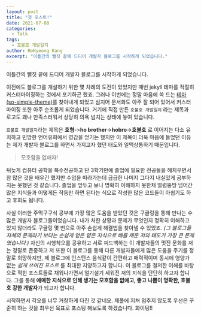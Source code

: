 ```yaml
---
layout: post
title: "첫 포스트!"
date: 2021-07-08
categories:
  - Talk
tags:
  - 호불호 개발일지
author: HoHyeong Kang
excerpt: "이틀간의 뻘짓 끝에 드디어 개발자 블로그를 시작하게 되었습니다."
---
```




이틀간의 뻘짓 끝에 드디어 개발자 블로그를 시작하게 되었습니다.

이전에도 블로그를 개설하기 위한 몇 차례의 도전이 있었지만 매번 jekyll 테마를 적절히 커스터마이징하는 것에서 포기하곤 했죠. 그러나 이번에는 정말 마음에 쏙 드는 [테마(so-simple-theme)](https://github.com/mmistakes/so-simple-theme)를 찾아내게 되었고 심지어 문서화도 아주 잘 되어 있어서 커스터마이징 또한 아주 순조롭게 되었습니다. 거기에 직접 만든 `호불호 개발일지` 라는 제목과 로고도 꽤나 만족스러워서 상당히 의욕 넘치는 상태에 놓여 있습니다.

`호불호 개발일지`라는 제목은 **호형**->**ho brother**->**hobro**->**호불호** 로 이어지는 다소 유치하고 민망한 언어유희에서 영감을 얻기는 했지만 이 제목이 더욱 마음에 들었던 이유는 제가 개발자 블로그를 하면서 가지고자 했던 태도와 일맥상통하기 때문입니다.

> 모호함을 없애자!

뒤늦게 컴퓨터 공학을 복수전공하고 단 3학기만에 졸업에 필요한 전공들을 해치우면서 참 많은 것을 배우긴 했지만 수업을 따라가는데 급급한 나머지 그다지 내실있게 공부하지는 못했던 것 같습니다. 졸업을 앞두고 보니 명확히 이해하지 못한채 얼렁뚱땅 넘어간 많은 지식들과 어떻게든 작동만 하면 된다는 식으로 작성한 많은 코드들이 아쉽기도 하고 후회도 됩니다. 

사실 이러한 주먹구구식 공부에 가장 많은 도움을 받았던 것은 구글링을 통해 만나는 수많은 개발자 블로그들이었습니다. 내가 처한 상황과 문제가 무엇인지 정확히 이해하고 있지 않더라도 구글링 몇 번으로 아주 손쉽게 해결법을 찾아낼 수 있었죠. *(그 블로그들 자체의 문제라기 보다는 손쉽게 얻은 얕은 지식으로 배를 채운 저의 태도가 가장 큰 문제였습니다.)* 자신의 시행착오를 공유하고 서로 피드백하는 이 개발자들의 멋진 문화를 저는 정말로 존중하고 저 또한 이 블로그를 통해 다른 개발자들에게 많은 도움을 주기를 정말로 희망하지만,  제 블로그에 인스턴스 음식같이 간편하고 매력적이며 동시에 영양가 없는 *쉽게 쓰여진 포스트* 를 최대한 지양하고자 합니다. 이 블로그를 철저한 이해를 바탕으로 적힌 포스트들로 채워나가면서 얼기설기 세워진 저의 지식을 단단히 하고자 합니다. 그를 통해 **애매한 지식으로 인해 생기는 모호함을 없애고, 좋고 나쁨이 명확한, 호불호 강한 개발자**가 되고자 합니다.

시작하면서 각오를 너무 거창하게 다진 것 같네요. 제풀에 지쳐 멈추지 않도록 우선은 꾸준히 하는 것을 최우선 목표로 포스팅 해보도록 하겠습니다. 화이팅!!